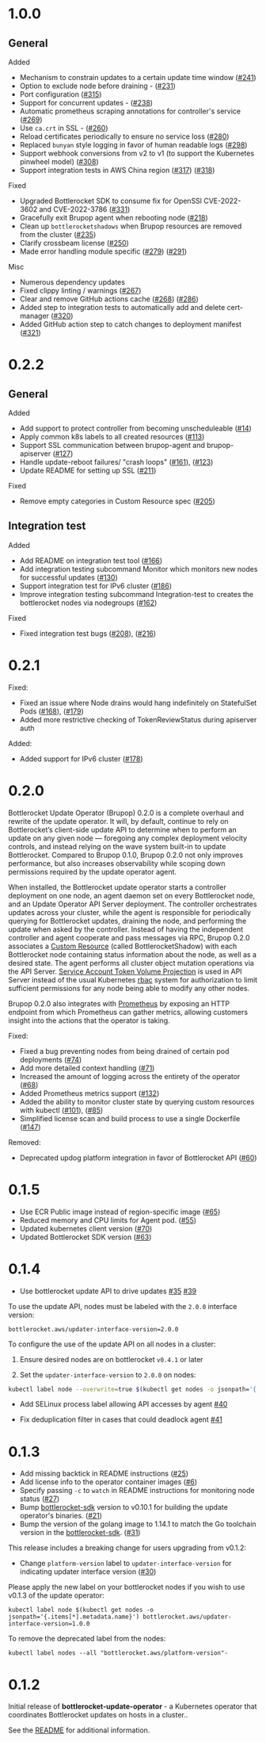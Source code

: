 # 1.0.0

## General

Added

* Mechanism to constrain updates to a certain update time window ([#241])
* Option to exclude node before draining - ([#231])
* Port configuration ([#315])
* Support for concurrent updates - ([#238])
* Automatic prometheus scraping annotations for controller's service ([#269])
* Use `ca.crt` in SSL - ([#260])
* Reload certificates periodically to ensure no service loss ([#280])
* Replaced `bunyan` style logging in favor of human readable logs ([#298])
* Support webhook conversions from v2 to v1 (to support the Kubernetes pinwheel model) ([#308])
* Support integration tests in AWS China region ([#317]) ([#318])

Fixed

* Upgraded Bottlerocket SDK to consume fix for OpenSSl CVE-2022-3602 and CVE-2022-3786 ([#331])
* Gracefully exit Brupop agent when rebooting node ([#218])
* Clean up `bottlerocketshadows` when Brupop resources are removed from the cluster ([#235])
* Clarify crossbeam license ([#250])
* Made error handling module specific ([#279]) ([#291])

Misc

* Numerous dependency updates
* Fixed clippy linting / warnings ([#267])
* Clear and remove GitHub actions cache ([#268]) ([#286])
* Added step to integration tests to automatically add and delete cert-manager ([#320])
* Added GitHub action step to catch changes to deployment manifest ([#321])

[#218]: https://github.com/bottlerocket-os/bottlerocket-update-operator/issues/218
[#231]: https://github.com/bottlerocket-os/bottlerocket-update-operator/issues/231
[#235]: https://github.com/bottlerocket-os/bottlerocket-update-operator/issues/235
[#238]: https://github.com/bottlerocket-os/bottlerocket-update-operator/issues/238
[#241]: https://github.com/bottlerocket-os/bottlerocket-update-operator/issues/241
[#250]: https://github.com/bottlerocket-os/bottlerocket-update-operator/issues/250
[#260]: https://github.com/bottlerocket-os/bottlerocket-update-operator/issues/260
[#267]: https://github.com/bottlerocket-os/bottlerocket-update-operator/issues/267
[#268]: https://github.com/bottlerocket-os/bottlerocket-update-operator/issues/268
[#269]: https://github.com/bottlerocket-os/bottlerocket-update-operator/issues/269
[#279]: https://github.com/bottlerocket-os/bottlerocket-update-operator/issues/279
[#280]: https://github.com/bottlerocket-os/bottlerocket-update-operator/issues/280
[#286]: https://github.com/bottlerocket-os/bottlerocket-update-operator/issues/286
[#291]: https://github.com/bottlerocket-os/bottlerocket-update-operator/issues/291
[#298]: https://github.com/bottlerocket-os/bottlerocket-update-operator/issues/298
[#308]: https://github.com/bottlerocket-os/bottlerocket-update-operator/issues/308
[#315]: https://github.com/bottlerocket-os/bottlerocket-update-operator/issues/315
[#317]: https://github.com/bottlerocket-os/bottlerocket-update-operator/issues/317
[#318]: https://github.com/bottlerocket-os/bottlerocket-update-operator/issues/318
[#320]: https://github.com/bottlerocket-os/bottlerocket-update-operator/issues/320
[#321]: https://github.com/bottlerocket-os/bottlerocket-update-operator/issues/321
[#331]: https://github.com/bottlerocket-os/bottlerocket-update-operator/issues/331

# 0.2.2

## General

Added

* Add support to protect controller from becoming unscheduleable ([#14])
* Apply common k8s labels to all created resources ([#113])
* Support SSL communication between brupop-agent and brupop-apiserver ([#127])
* Handle update-reboot failures/ "crash loops" ([#161]), ([#123])
* Update README for setting up SSL ([#211])

Fixed

* Remove empty categories in Custom Resource spec ([#205])

## Integration test

Added

* Add README on integration test tool ([#166])
* Add integration testing subcommand Monitor which monitors new nodes for successful updates ([#130])
* Support integration test for IPv6 cluster ([#186])
* Improve integration testing subcommand Integration-test to creates the bottlerocket nodes via nodegroups ([#162])

Fixed

* Fixed integration test bugs ([#208]), ([#216])

[#14]: https://github.com/bottlerocket-os/bottlerocket-update-operator/issues/14
[#113]: https://github.com/bottlerocket-os/bottlerocket-update-operator/issues/113
[#123]: https://github.com/bottlerocket-os/bottlerocket-update-operator/issues/123
[#127]: https://github.com/bottlerocket-os/bottlerocket-update-operator/issues/127
[#130]: https://github.com/bottlerocket-os/bottlerocket-update-operator/issues/130
[#161]: https://github.com/bottlerocket-os/bottlerocket-update-operator/issues/161
[#162]: https://github.com/bottlerocket-os/bottlerocket-update-operator/issues/162
[#166]: https://github.com/bottlerocket-os/bottlerocket-update-operator/issues/166
[#186]: https://github.com/bottlerocket-os/bottlerocket-update-operator/issues/186
[#205]: https://github.com/bottlerocket-os/bottlerocket-update-operator/issues/205
[#208]: https://github.com/bottlerocket-os/bottlerocket-update-operator/issues/208
[#211]: https://github.com/bottlerocket-os/bottlerocket-update-operator/issues/211
[#216]: https://github.com/bottlerocket-os/bottlerocket-update-operator/issues/216


# 0.2.1

Fixed:

* Fixed an issue where Node drains would hang indefinitely on StatefulSet Pods ([#168]), ([#179])
* Added more restrictive checking of TokenReviewStatus during apiserver auth

Added:

* Added support for IPv6 cluster ([#178])

[#168]: https://github.com/bottlerocket-os/bottlerocket-update-operator/issues/168
[#179]: https://github.com/bottlerocket-os/bottlerocket-update-operator/issues/179
[#178]: https://github.com/bottlerocket-os/bottlerocket-update-operator/issues/178

# 0.2.0

Bottlerocket Update Operator (Brupop) 0.2.0 is a complete overhaul and rewrite of the update operator.
It will, by default, continue to rely on Bottlerocket’s client-side update API to determine when to perform an update on any given node — foregoing any complex deployment velocity controls, and instead relying on the wave system built-in to update Bottlerocket.
Compared to Brupop 0.1.0, Brupop 0.2.0 not only improves performance, but also increases observability while scoping down permissions required by the update operator agent.

When installed, the Bottlerocket update operator starts a controller deployment on one node, an agent daemon set on every Bottlerocket node, and an Update Operator API Server deployment.
The controller orchestrates updates across your cluster, while the agent is responsible for periodically querying for Bottlerocket updates, draining the node, and performing the update when asked by the controller.
Instead of having the independent controller and agent cooperate and pass messages via RPC, Brupop 0.2.0 associates a [Custom Resource](https://kubernetes.io/docs/concepts/extend-kubernetes/api-extension/custom-resources/) (called BottlerocketShadow) with each Bottlerocket node containing status information about the node, as well as a desired state.
The agent performs all cluster object mutation operations via the API Server.
[Service Account Token Volume Projection](https://kubernetes.io/docs/tasks/configure-pod-container/configure-service-account/#service-account-token-volume-projection) is used in API Server instead of the usual Kubernetes [rbac](https://kubernetes.io/docs/reference/access-authn-authz/rbac/) system for authorization to limit sufficient permissions for any node being able to modify any other nodes.

Brupop 0.2.0 also integrates with [Prometheus](https://prometheus.io/docs/instrumenting/clientlibs/) by exposing an HTTP endpoint from which Prometheus can gather metrics, allowing customers insight into the actions that the operator is taking. 


Fixed:

* Fixed a bug preventing nodes from being drained of certain pod deployments ([#74])
* Add more detailed context handling ([#71])
* Increased the amount of logging across the entirety of the operator ([#68])
* Added Prometheus metrics support ([#132])
* Added the ability to monitor cluster state by querying custom resources with kubectl ([#101]), ([#85])
* Simplified license scan and build process to use a single Dockerfile  ([#147])


Removed:

* Deprecated updog platform integration in favor of Bottlerocket API ([#60])

[#74]: https://github.com/bottlerocket-os/bottlerocket-update-operator/issues/74
[#71]: https://github.com/bottlerocket-os/bottlerocket-update-operator/issues/71 
[#68]: https://github.com/bottlerocket-os/bottlerocket-update-operator/issues/68 
[#60]: https://github.com/bottlerocket-os/bottlerocket-update-operator/issues/60
[#132]: https://github.com/bottlerocket-os/bottlerocket-update-operator/pull/132
[#147]: https://github.com/bottlerocket-os/bottlerocket-update-operator/pull/147
[#101]: https://github.com/bottlerocket-os/bottlerocket-update-operator/pull/101
[#85]: https://github.com/bottlerocket-os/bottlerocket-update-operator/pull/85 

# 0.1.5

* Use ECR Public image instead of region-specific image ([#65])
* Reduced memory and CPU limits for Agent pod. ([#55])
* Updated kubernetes client version ([#70])
* Updated Bottlerocket SDK version ([#63])

[#65]: https://github.com/bottlerocket-os/bottlerocket-update-operator/pull/65
[#55]: https://github.com/bottlerocket-os/bottlerocket-update-operator/pull/55
[#70]: https://github.com/bottlerocket-os/bottlerocket-update-operator/pull/70
[#63]: https://github.com/bottlerocket-os/bottlerocket-update-operator/pull/63

# 0.1.4

* Use bottlerocket update API to drive updates [#35] [#39]

To use the update API, nodes must be labeled with the `2.0.0` interface version:

```
bottlerocket.aws/updater-interface-version=2.0.0
```

To configure the use of the update API on all nodes in a cluster:

1. Ensure desired nodes are on bottlerocket `v0.4.1` or later

2. Set the `updater-interface-version` to `2.0.0` on nodes:

```bash
kubectl label node --overwrite=true $(kubectl get nodes -o jsonpath='{.items[*].metadata.name}') bottlerocket.aws/updater-interface-version=2.0.0
```

* Add SELinux process label allowing API accesses by agent [#40]

* Fix deduplication filter in cases that could deadlock agent [#41]

[#35]: https://github.com/bottlerocket-os/bottlerocket-update-operator/pull/35
[#39]: https://github.com/bottlerocket-os/bottlerocket-update-operator/pull/39
[#40]: https://github.com/bottlerocket-os/bottlerocket-update-operator/pull/40
[#41]: https://github.com/bottlerocket-os/bottlerocket-update-operator/pull/41

# 0.1.3

* Add missing backtick in README instructions ([#25])
* Add license info to the operator container images ([#6])
* Specify passing `-c` to `watch` in README instructions for monitoring node status ([#27])
* Bump [bottlerocket-sdk](https://github.com/bottlerocket-os/bottlerocket-sdk) version to v0.10.1 for building the update operator's binaries. ([#21])
* Bump the version of the golang image to 1.14.1 to match the Go toolchain version in the [bottlerocket-sdk](https://github.com/bottlerocket-os/bottlerocket-sdk). ([#31])

This release includes a breaking change for users upgrading from v0.1.2:
* Change `platform-version` label to `updater-interface-version` for indicating updater interface version ([#30])

Please apply the new label on your bottlerocket nodes if you wish to use v0.1.3 of the update operator:
```
kubectl label node $(kubectl get nodes -o jsonpath='{.items[*].metadata.name}') bottlerocket.aws/updater-interface-version=1.0.0
```

To remove the deprecated label from the nodes:
```
kubectl label nodes --all "bottlerocket.aws/platform-version"-
```

[#25]: https://github.com/bottlerocket-os/bottlerocket-update-operator/pull/25
[#6]: https://github.com/bottlerocket-os/bottlerocket-update-operator/pull/6
[#27]: https://github.com/bottlerocket-os/bottlerocket-update-operator/pull/27
[#30]: https://github.com/bottlerocket-os/bottlerocket-update-operator/pull/30
[#21]: https://github.com/bottlerocket-os/bottlerocket-update-operator/pull/21
[#31]: https://github.com/bottlerocket-os/bottlerocket-update-operator/pull/31

# 0.1.2

Initial release of **bottlerocket-update-operator** - a Kubernetes operator that coordinates Bottlerocket updates on hosts in a cluster..

See the [README](README.md) for additional information.
